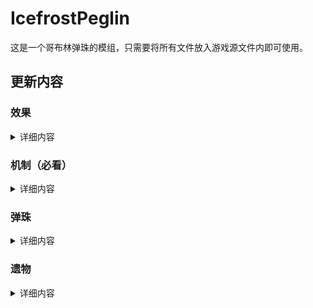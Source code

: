 # IcefrostPeglin
这是一个哥布林弹珠的模组，只需要将所有文件放入游戏源文件内即可使用。

## 更新内容

### 效果
<details>
<summary>详细内容</summary>

* 增加3个效果

  * 护盾：抵挡相同层数的伤害，重新装填时清空层数。

  * 复生：每回合恢复相当于层数的生命，层数减1。

  * 血仇：每回合增加相当于层数的伤害并对自己造成相同层数伤害并清空层数，效果持续一回合。


* 已有效果更改

  * 致盲：生效后层数减半。
</details>

### 机制（必看）

<details>
<summary>详细内容</summary>

* 可以储存弹珠，需要单击右键，跳过弹珠改为长按右键。

* 弹珠在存储时会有额外的效果

* 带有重复效果的弹珠在储存后重新射出会有一个显示bug，只要再次储存收回更新一下就没事了，目前只会影响衔尾弹珠。

* 增加休息处，可以回血或升级弹珠

* 特定遗物可以增加休息处的功能

* boss战前必有休息处。
</details>

### 弹珠

<details>
<summary>详细内容</summary>

* 在自定义模式的弹珠选择界面不会显示已有弹珠的修改，但在游戏内会显示。

* 新增弹珠。
  
  * 碎石弹珠 ：会随碰撞变小分裂，分裂出的弹珠在碰撞后消失。
  
  * 激光弹珠 ：多个弹珠互相发射激光，触发沿途的钉子，攻击整排敌人，视作三次攻击。

* 修改9个弹珠

  * 吸血弹珠：治疗量不可超过生命上限的30%/60%。（一级为30%，二/三级为60%）
  
  * 滚石弹珠：当这颗弹珠被射出时，获得2/4/6层护盾。
  
  * 石头：三级时，当这颗弹珠被跳过时，获得5层护盾。
  
  * 方尖弹珠 ：伤害恒为0，这颗弹珠被储存时，射出的石头/滚石弹珠/碎石弹珠会因你的石头/滚石弹珠/碎石弹珠数量而获得护盾。
  
  * 套娃弹珠 ：当这颗弹珠被储存时，你当前弹珠获得分裂1/2层。（二级为1，三级为2）
  
  * 以太弹珠 ：当这颗弹珠被储存时，你当前弹珠掉出版面时刷新。
  
  * 闪电弹珠 ：当这颗弹珠被储存时，你当前弹珠会溅射1/2/3次。
  
  * 血祭弹珠 ：效果最多生效3/6/9次。
  
  * 减震弹珠 ：每个效果最多触发3/6/9次。
</details>  
  
### 遗物

<details>
<summary>详细内容</summary>

* 新增遗物

  * 幸运猫 ：弹珠选择增加1个，有7%%的概率在战斗结束后获得礼物盒。
  
  * 放大镜 ： 弹珠变得更大。

  * 等离子球 ：击中钉子11下后最多溅射7次。
  
* 新增商店类型遗物

  * 黄金矿工 ：你可以在休息处开采黄金，这会给你带来25-75个金币。
  
* 修改遗物

  * 全熟牛排 ：重装获得三层复生。
</details>
